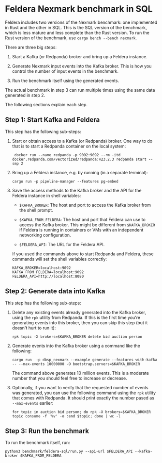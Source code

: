 # Feldera Nexmark benchmark in SQL

Feldera includes two versions of the Nexmark benchmark: one
implemented in Rust and the other in SQL.  This is the SQL version of
the benchmark, which is less mature and less complete than the Rust
version.  To run the Rust version of the benchmark, use `cargo bench
--bench nexmark`.

There are three big steps:

1. Start a Kafka (or Redpanda) broker and bring up a Feldera instance.

2. Generate Nexmark input events into the Kafka broker.  This is how
   you control the number of input events in the benchmark.

3. Run the benchmark itself using the generated events.

The actual benchmark in step 3 can run multiple times using the same
data generated in step 2.

The following sections explain each step.

## Step 1: Start Kafka and Feldera

This step has the following sub-steps:

1. Start or obtain access to a Kafka (or Redpanda) broker.  One way to
   do that is to start a Redpanda container on the local system:

   ```
    docker run --name redpanda -p 9092:9092 --rm -itd docker.redpanda.com/vectorized/redpanda:v23.2.3 redpanda start --smp 2
   ```


2. Bring up a Feldera instance, e.g. by running (in a separate
   terminal):

   ```
   cargo run -p pipeline-manager --features pg-embed
   ```

3. Save the access methods to the Kafka broker and the API for the
   Feldera instance in shell variables:

   - `$KAFKA_BROKER`: The host and port to access the Kafka broker
     from the shell prompt.

   - `$KAFKA_FROM_FELDERA`: The host and port that Feldera can use to
     access the Kafka broker.  This might be different from
     `$KAFKA_BROKER` if Feldera is running in containers or VMs with
     an independent networking configuration.

   - `$FELDERA_API`: The URL for the Feldera API.

   If you used the commands above to start Redpanda and Feldera, these
   commands will set the shell variables correctly:

   ```
   KAFKA_BROKER=localhost:9092
   KAFKA_FROM_FELDERA=localhost:9092
   FELDERA_API=http://localhost:8080
   ```

## Step 2: Generate data into Kafka

This step has the following sub-steps:

1. Delete any existing events already generated into the Kafka broker,
   using the `rpk` utility from Redpanda.  If this is the first time
   you're generating events into this broker, then you can skip this
   step (but it doesn't hurt to run it):

   ```
   rpk topic -X brokers=$KAFKA_BROKER delete bid auction person
   ```

2. Generate events into the Kafka broker using a command like the
   following:

   ```
   cargo run  -p dbsp_nexmark --example generate --features with-kafka -- --max-events 10000000 -O bootstrap.servers=$KAFKA_BROKER
   ```

   The command above generates 10 million events.  This is a moderate
   number that you should feel free to increase or decrease.

3. Optionally, if you want to verify that the requested number of
   events was generated, you can use the following command using the
   `rpk` utility that comes with Redpanda.  It should print exactly
   the number pased as `--max-events` earlier:

   ```
   for topic in auction bid person; do rpk -X brokers=$KAFKA_BROKER topic consume -f '%v' -o :end $topic; done | wc -l
   ```

## Step 3: Run the benchmark

To run the benchmark itself, run:

```
python3 benchmark/feldera-sql/run.py --api-url $FELDERA_API --kafka-broker $KAFKA_FROM_FELDERA
```

